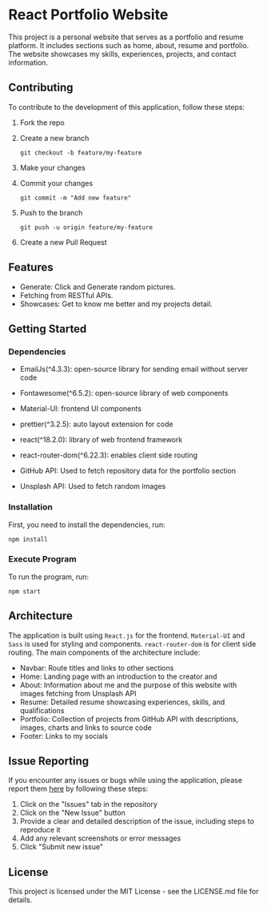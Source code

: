 # React Portfolio Website

This project is a personal website that serves as a portfolio and resume platform. It includes sections such as home, about, resume and portfolio. The website showcases my skills, experiences, projects, and contact information.

## Contributing

To contribute to the development of this application, follow these steps:

1. Fork the repo

2. Create a new branch

    ```
    git checkout -b feature/my-feature
    ```

3. Make your changes

4. Commit your changes

    ```
    git commit -m "Add new feature"
    ```

5. Push to the branch

    ```
    git push -u origin feature/my-feature
    ```

6. Create a new Pull Request

## Features

- Generate: Click and Generate random pictures.
- Fetching from RESTful APIs.
- Showcases: Get to know me better and my projects detail.

## Getting Started

### Dependencies

- EmailJs(^4.3.3): open-source library for sending email without server code
- Fontawesome(^6.5.2): open-source library of web components
- Material-UI: frontend UI components
- prettier(^3.2.5): auto layout extension for code
- react(^18.2.0): library of web frontend framework
- react-router-dom(^6.22.3): enables client side routing

- GitHub API: Used to fetch repository data for the portfolio section
- Unsplash API: Used to fetch random images

### Installation

First, you need to install the dependencies, run:

```npm install```

### Execute Program

To run the program, run: 

```npm start```

## Architecture

The application is built using `React.js` for the frontend. `Material-UI` and `Sass` is used for styling and components. `react-router-dom` is for client side routing. The main components of the architecture include:

- Navbar: Route titles and links to other sections
- Home: Landing page with an introduction to the creator and 
- About: Information about me and the purpose of this website with images fetching from Unsplash API
- Resume: Detailed resume showcasing experiences, skills, and qualifications
- Portfolio: Collection of projects from GitHub API with descriptions, images, charts and links to source code
- Footer: Links to my socials

## Issue Reporting
If you encounter any issues or bugs while using the application, please report them [here](https://github.com/william199612/IFN666_Portfolio/issues) by following these steps:

1. Click on the "Issues" tab in the repository
2. Click on the "New Issue" button
3. Provide a clear and detailed description of the issue, including steps to reproduce it
4. Add any relevant screenshots or error messages
5. Click "Submit new issue"

## License

This project is licensed under the MIT License - see the LICENSE.md file for details.
